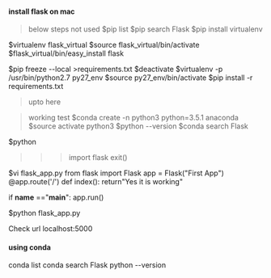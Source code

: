 #### install flask on mac
>below steps not used
$pip list
$pip search Flask
$pip install virtualenv

$virtualenv flask_virtual
$source flask_virtual/bin/activate
$flask_virtual/bin/easy_install flask

$pip freeze --local >requirements.txt
$deactivate
$virtualenv -p /usr/bin/python2.7 py27_env
$source py27_env/bin/activate
$pip install -r requirements.txt
> upto here

>working test
$conda create -n python3 python=3.5.1 anaconda
$source activate python3
$python --version
$conda search Flask

$python
>>>import flask
>>>exit()

$vi flask_app.py
from flask import Flask
app = Flask("First App")
@app.route('/')
def index():
 return"Yes it is working"

if __name__ =="__main__":
  app.run()


$python flask_app.py

Check url localhost:5000






#### using conda
conda list
conda search Flask
python --version




